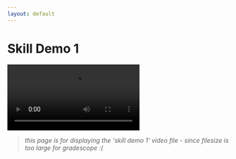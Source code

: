 ```yaml
---
layout: default
---
```

# Skill Demo 1
<video src="media\demo1_reduced.mp4" controls="controls" style="max-width: 1000px;">
</video>

> *this page is for displaying the 'skill demo 1' video file - since filesize is too large for gradescope :(*
